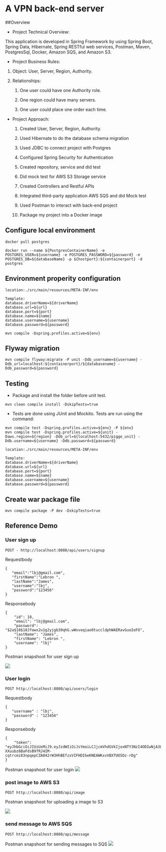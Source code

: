 # A VPN back-end server

 ##Overview

* Project Technical Overview:

This application is developed in Spring Framework by using Spring Boot, Spring Data, Hibernate, Spring RESTful web services, Postman, Maven, PostgresSql, Docker, Amazon SQS, and Amazon S3.


* Project Business Rules:

 1. Object: User, Server, Region, Authority.

 2. Relationships:
 
    1. One user could have one Authority role.
    
    1. One region could have many servers.
    
    1. One user could place one order each time.
    
* Project Approach:

    1. Created User, Server, Region, Authority.

    1. Used Hibernate to do the database schema migration

    1. Used JDBC to connect project with Postgres

    1. Configured Spring Security for Authentication

    1. Created repository, service and did test

    1. Did mock test for AWS S3 Storage service

    1. Created Controllers and Restful APIs

    1. Integrated third-party application AWS SQS and did Mock test

    1. Used Postman to interact with back-end project

    1. Package my project into a Docker image

## Configure local environment

```
docker pull postgres

docker run --name ${PostgresContainerName} -e POSTGRES_USER=${username} -e POSTGRES_PASSWORD=${password} -e POSTGRES_DB=${databaseName} -p ${hostport}:${containerport} -d postgres
```
## Environment properity configuration

```
location:./src/main/resources/META-INF/env
   
Template:
database.driverName=${driverName}
database.url=${url}
database.port=${port}
database.name=${name}
database.username=${username}
database.password=${password}
   
mvn compile -Dspring.profiles.active=${env}
```

## Flyway migration

```$xslt
mvn compile flyway:migrate -P unit -Ddb_username=${username} -Ddb_url=localhost:${containerport}/${databasename} -Ddb_password=${password} 
```

## Testing
* Package and install the folder before unit test.

```mvn clean compile install -DskipTests=true```
* Tests are done using JUnit and Mockito. Tests are run using the command:
```$xslt
mvn compile test -Dspring.profiles.active=${env} -P ${env}
mvn compile test -Dspring.profiles.active=${unit} -Daws.region=${region} -Ddb_url=${localhost:5432/pigge_unit} -Ddb.username=${username} -Ddb.password=${password} 
```
```$xslt
location:./src/main/resources/META-INF/env

Template:
database.driverName=${driverName}
database.url=${url}
database.port=${port}
database.name=${name}
database.username=${username}
database.password=${password}
```

## Create war package file
```$xslt
mvn compile package -P dev -DskipTests=true
```
## Reference Demo
### User sign up
```$xslt
POST - http://localhost:8080/api/users/signup
```
 Requestbody
 ```$xslt
{
	"email":"lbj@gmail.com",
	"firstName":"Lebron ",
	"lastName":"James",
	"username":"lbj",
	"password":"123456"
}
```

 Responsebody
```$xslt
{
    "id": 18,
    "email": "lbj@gmail.com",
    "password": "$2a$10$18Jfowx2u1g2yjgb39qhG.wWxveqiao0tuccldphWAERavGuoIeFO",
    "lastName": "James",
    "firstName": "Lebron ",
    "username": "lbj"
}
```
Postman snapshoot for user sign up

![](https://vpnlyu-dev.s3.amazonaws.com/Screen+Shot+2019-09-05+at+20.09.19.png)
### User login

```$xslt
POST http://localhost:8080/api/users/login
```
 Requestbody
 ```$xslt
{
	"username" : "lbj",
	"password" : "123456"
}
```
Responsebody
```$xslt
{
    "token": "eyJhbGciOiJIUzUxMiJ9.eyJzdWIiOiJsYmoiLCJjcmVhdGVkIjoxNTY3NzI4ODIwNjA3LCJleHAiOjE1Njc4MTUyMjB9.xk0Yy-XXuubz6BaFdsB9fRJ4IM-cqtrcmi83npqepCZA842rW3HhBEfzxVIFHDIbeKNEAWKxvVBXTUO5Dz-rDg"
}
```

Postman snapshoot for user login
![](https://vpnlyu-dev.s3.amazonaws.com/Screen+Shot+2019-09-05+at+20.14.29.png)

### post image to AWS S3

```$xslt
POST http://localhost:8080/api/image
```
Postman snapshoot for uploading a image to S3

![](https://github.com/di1025/NationalResortBooking/blob/master/READMESnapshoot/AWS%20S3.png?raw=true)

### send message to AWS SQS

```$xslt
POST http://localhost:8080/api/message
```

Postman snapshoot for sending messages to SQS
![](https://github.com/di1025/NationalResortBooking/blob/master/READMESnapshoot/SQS%20consumer.png?raw=true)
